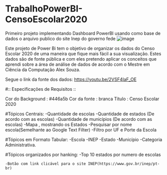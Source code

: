 # TrabalhoPowerBI-CensoEscolar2020
Primeiro projeto implementando Dashboard PowerBI usando como base de dados o arquivo publico do site Inep do governo fede
![image](https://user-images.githubusercontent.com/107934374/232163553-a43c1780-8d9e-43b9-b032-069a6de1b007.png)


Este projeto de Power Bi tem o objetivo de organizar os dados do Censo Escolar 2020 de 
uma maneira que fique mais fácil a sua visualização. Estes dados são de fonte pública e
com eles pretendo aplicar os conceitos que aprendi sobre a área de análise de dados de 
acordo com o Mestre em Ciência da Computação Alex Souza.

Segue o link da fonte dos dados: https://youtu.be/2VSF4IaF_OE

#:: Especificações de Requisitos ::

Cor do Background : #446a5b
Cor da fonte : branca
Título : Censo Escolar 2020

#Tópicos Centrais:
	-Quantidade de escolas
	-Quantidade de estados (De acordo com as escolas)
	-Quantidade de municípios (De acordo com as escolas)
	-Mapa , mostrando os Estados
	-Pesquisar por nome escola(Semelhante ao Google Text Filter)
	-Filtro por UF e Porte da Escola

#Tópicos em Formato Tabular:
	-Escola
	-INEP
	-Estado
	-Município
	-Categoria Administrativa.

#Tópicos organizados por hanking:
	-Top 10 estados por numero de escolas

	-Botão com link clicável para o site INEP(https://www.gov.br/inep/pt-br) 
